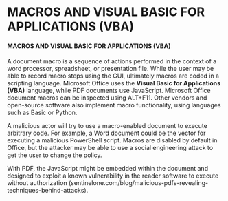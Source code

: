 # MACROS AND VISUAL BASIC FOR APPLICATIONS (VBA)

#### MACROS AND VISUAL BASIC FOR APPLICATIONS (VBA)

A document macro is a sequence of actions performed in the context of a word processor, spreadsheet, or presentation file. While the user may be able to record macro steps using the GUI, ultimately macros are coded in a scripting language. Microsoft Office uses the **Visual Basic for Applications (VBA)** language, while PDF documents use JavaScript. Microsoft Office document macros can be inspected using ALT+F11. Other vendors and open-source software also implement macro functionality, using languages such as Basic or Python.

A malicious actor will try to use a macro-enabled document to execute arbitrary code. For example, a Word document could be the vector for executing a malicious PowerShell script. Macros are disabled by default in Office, but the attacker may be able to use a social engineering attack to get the user to change the policy.

With PDF, the JavaScript might be embedded within the document and designed to exploit a known vulnerability in the reader software to execute without authorization (sentinelone.com/blog/malicious-pdfs-revealing-techniques-behind-attacks).